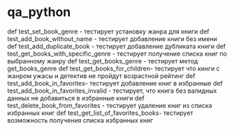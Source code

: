 # qa_python
def test_set_book_genre - тестирует установку жанра для книги
def test_add_book_without_name - тестирует добавление книги без имени
def test_add_duplicate_book - тестирует добавление дубликата книги
def test_get_books_with_specific_genre - тестирует получение списка книг по выбранному жанру
def test_get_books_genre - тестирует метод get_books_genre
def test_get_books_for_children- тестирует что кинги с жанром ужасы и детектив не пройдут возрастной рейтинг
def test_add_book_in_favorites- тестирует добавление книг в избранные
def test_add_book_in_favorites_invalid - тестирует, что книга без валидных данных не добавиться в избранные книги
def test_delete_book_from_favorites - тестирует удаление книг из списка избранных книг
def test_get_list_of_favorites_books- тестирует возможность получения списка избранных книг